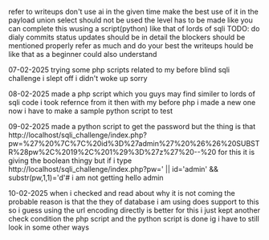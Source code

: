 refer to writeups don't use ai in the given time make the best use of it in the payload union select should not be used the level has to be made like you can complete this wusing a script(python) like that of lords of sqli TODO: do dialy commits status updates should be in detail the blockers should be mentioned properly refer as much and do your best the writeups hould be like that as a beginner could also understand

07-02-2025 trying some php scripts related to my before blind sqli challenge i slept off i didn't woke up sorry

08-02-2025 made a php script which you guys may find similer to lords of sqli code i took refernce from it then with my before php i made a new one now i have to make a sample python script to test

09-02-2025 made a python script to get the password but the thing is that http://localhost/sqli_challenge/index.php?pw=%27%20%7C%7C%20id%3D%27admin%27%20%26%26%20SUBSTR%28pw%2C%2019%2C%201%29%3D%27z%27%20--%20 for this it is giving the boolean thingy but if i type http://localhost/sqli_challenge/index.php?pw=' || id='admin' && substr(pw,1,1)='d'# i am not getting hello admin

10-02-2025 when i checked and read about why it is not coming the probable reason is that the they of database i am using does support to this so i guess using the url encoding directly is better for this i just kept another check condition the php script and the python script is done ig i have to still look in some other ways
